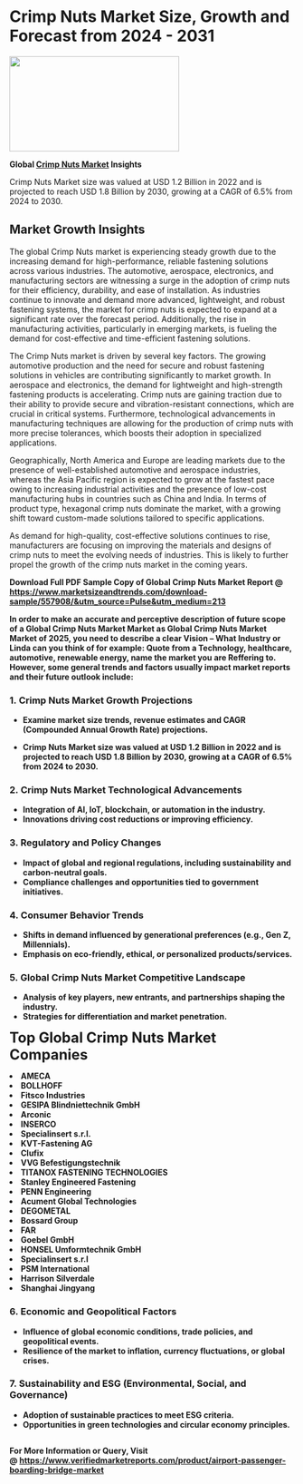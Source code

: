<H1>Crimp Nuts Market Size, Growth and Forecast from 2024 - 2031</H1><img class="aligncenter size-medium wp-image-584254" src="https://thirdeyenews.in/wp-content/uploads/2024/09/Global-Market-Research-300x168.jpeg" alt="" width="300" height="168" /><p><strong>Global&nbsp;<a href="https://www.marketsizeandtrends.com/download-sample/557908/&amp;utm_source=Pulse&amp;utm_medium=213">Crimp Nuts Market</a> Insights</strong></p><p>Crimp Nuts Market size was valued at USD 1.2 Billion in 2022 and is projected to reach USD 1.8 Billion by 2030, growing at a CAGR of 6.5% from 2024 to 2030.</p><p><h2>Market Growth Insights</h2> <p>The global Crimp Nuts market is experiencing steady growth due to the increasing demand for high-performance, reliable fastening solutions across various industries. The automotive, aerospace, electronics, and manufacturing sectors are witnessing a surge in the adoption of crimp nuts for their efficiency, durability, and ease of installation. As industries continue to innovate and demand more advanced, lightweight, and robust fastening systems, the market for crimp nuts is expected to expand at a significant rate over the forecast period. Additionally, the rise in manufacturing activities, particularly in emerging markets, is fueling the demand for cost-effective and time-efficient fastening solutions.</p> <p><strong></strong></p> <p>The Crimp Nuts market is driven by several key factors. The growing automotive production and the need for secure and robust fastening solutions in vehicles are contributing significantly to market growth. In aerospace and electronics, the demand for lightweight and high-strength fastening products is accelerating. Crimp nuts are gaining traction due to their ability to provide secure and vibration-resistant connections, which are crucial in critical systems. Furthermore, technological advancements in manufacturing techniques are allowing for the production of crimp nuts with more precise tolerances, which boosts their adoption in specialized applications.</p> <p>Geographically, North America and Europe are leading markets due to the presence of well-established automotive and aerospace industries, whereas the Asia Pacific region is expected to grow at the fastest pace owing to increasing industrial activities and the presence of low-cost manufacturing hubs in countries such as China and India. In terms of product type, hexagonal crimp nuts dominate the market, with a growing shift toward custom-made solutions tailored to specific applications.</p> <p>As demand for high-quality, cost-effective solutions continues to rise, manufacturers are focusing on improving the materials and designs of crimp nuts to meet the evolving needs of industries. This is likely to further propel the growth of the crimp nuts market in the coming years.</p> <p><strong></p><p><span class=""><strong>Download Full PDF Sample Copy of Global Crimp Nuts Market Report</strong> @ <a href="https://www.marketsizeandtrends.com/download-sample/557908/&amp;utm_source=Pulse&amp;utm_medium=213" target="_blank">https://www.marketsizeandtrends.com/download-sample/557908/&amp;utm_source=Pulse&amp;utm_medium=213</a></span></p><p>In order to make an accurate and perceptive description of future scope of a Global&nbsp;Crimp Nuts Market Market as Global&nbsp;Crimp Nuts Market Market of 2025, you need to describe a clear Vision &ndash; What Industry or Linda can you think of for example: Quote from a Technology, healthcare, automotive, renewable energy, name the market you are Reffering to. However, some general trends and factors usually impact market reports and their future outlook include:</p><h3>1.&nbsp;<strong>Crimp Nuts Market Growth Projections</strong></h3><ul><li>Examine market size trends, revenue estimates and CAGR (Compounded Annual Growth Rate) projections.</li><li><p>Crimp Nuts Market size was valued at USD 1.2 Billion in 2022 and is projected to reach USD 1.8 Billion by 2030, growing at a CAGR of 6.5% from 2024 to 2030.</p></li></ul><h3>2.&nbsp;<strong>Crimp Nuts Market Technological Advancements</strong></h3><ul><li>Integration of AI, IoT, blockchain, or automation in the industry.</li><li>Innovations driving cost reductions or improving efficiency.</li></ul><h3>3.&nbsp;<strong>Regulatory and Policy Changes</strong></h3><ul><li>Impact of global and regional regulations, including sustainability and carbon-neutral goals.</li><li>Compliance challenges and opportunities tied to government initiatives.</li></ul><h3>4.&nbsp;<strong>Consumer Behavior Trends</strong></h3><ul><li>Shifts in demand influenced by generational preferences (e.g., Gen Z, Millennials).</li><li>Emphasis on eco-friendly, ethical, or personalized products/services.</li></ul><h3>5.&nbsp;<strong>Global Crimp Nuts Market Competitive Landscape</strong></h3><ul><li>Analysis of key players, new entrants, and partnerships shaping the industry.</li><li>Strategies for differentiation and market penetration.</li></ul><p data-pm-slice="1 1 []"><span style="color: inherit; font-family: inherit; font-size: 25px;">Top Global Crimp Nuts Market Companies</span></p><div class="" data-test-id=""><p><li>AMECA</li><li> BOLLHOFF</li><li> Fitsco Industries</li><li> GESIPA Blindniettechnik GmbH</li><li> Arconic</li><li> INSERCO</li><li> Specialinsert s.r.l.</li><li> KVT-Fastening AG</li><li> Clufix</li><li> VVG Befestigungstechnik</li><li> TITANOX FASTENING TECHNOLOGIES</li><li> Stanley Engineered Fastening</li><li> PENN Engineering</li><li> Acument Global Technologies</li><li> DEGOMETAL</li><li> Bossard Group</li><li> FAR</li><li> Goebel GmbH</li><li> HONSEL Umformtechnik GmbH</li><li> Specialinsert s.r.l</li><li> PSM International</li><li> Harrison Silverdale</li><li> Shanghai Jingyang</li></p></div><h3>6.&nbsp;<strong>Economic and Geopolitical Factors</strong></h3><ul><li>Influence of global economic conditions, trade policies, and geopolitical events.</li><li>Resilience of the market to inflation, currency fluctuations, or global crises.</li></ul><h3>7.&nbsp;<strong>Sustainability and ESG (Environmental, Social, and Governance)</strong></h3><ul><li>Adoption of sustainable practices to meet ESG criteria.</li><li>Opportunities in green technologies and circular economy principles.</li></ul><h2><strong style="font-size: 14px;">For More Information or Query, Visit @&nbsp;</strong><a style="background-color: #ffffff; font-size: 14px;" href="https://www.marketsizeandtrends.com/report/crimp-nuts-market/" target="_blank">https://www.verifiedmarketreports.com/product/airport-passenger-boarding-bridge-market</a></h2>
